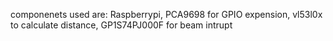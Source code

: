 componenets used are: Raspberrypi, PCA9698 for GPIO expension, vl53l0x to calculate distance, GP1S74PJ000F for beam intrupt 
